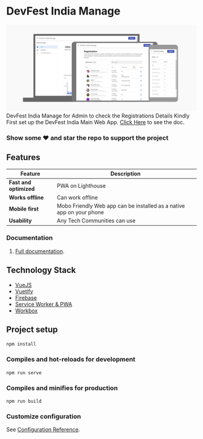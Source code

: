 # DevFest India Manage
<img src="https://raw.githubusercontent.com/DevFest-India/website-data/master/DevFest%20Manage.png">
DevFest India Manage for Admin to check the Registrations Details
Kindly First set up the DevFest India Main Web App. <a href="https://docs.google.com/document/d/1WnLb9BnQsFMJyNydqBR_va22dtbFU827y5FZjsNIhUU/edit#">Click Here</a> to see the doc.


### Show some :heart: and star the repo to support the project

## Features
| Feature | Description |
|---|---|
| **Fast and optimized** | PWA on Lighthouse |
| **Works offline** | Can work offline |
| **Mobile first** | Mobo Friendly Web app can be installed as a native app on your phone |
| **Usability** | Any Tech Communities can use |

### Documentation
1. [Full documentation](https://docs.google.com/document/d/1OQ-AsTUzVFw8LiFDWw7g2T9Ek1K5qoRygCeSPla2SAE/edit#).

## Technology Stack

* [VueJS](https://vuejs.org/)
* [Vuetify](https://vuetifyjs.com/en/)
* [Firebase](https://firebase.google.com/)
* [Service Worker & PWA](https://www.npmjs.com/package/vue-pwa)
* [Workbox](https://developers.google.com/web/tools/workbox)


## Project setup
```
npm install
```

### Compiles and hot-reloads for development
```
npm run serve
```

### Compiles and minifies for production
```
npm run build
```

### Customize configuration
See [Configuration Reference](https://cli.vuejs.org/config/).
